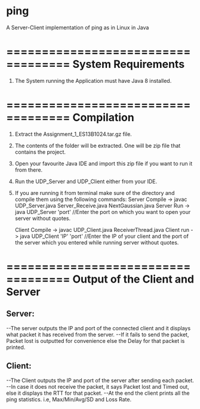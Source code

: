 # ping
A Server-Client implementation of ping as in Linux in Java

===================================
System Requirements
===================================
1. The System running the Application must have Java 8 installed.

===================================
Compilation
===================================
1. Extract the Assignment_1_ES13B1024.tar.gz file.
2. The contents of the folder will be extracted. One will be zip file that contains the project.
3. Open your favourite Java IDE and import this zip file if you want to run it from there.
4. Run the UDP_Server and UDP_Client either from your IDE.
5. If you are running it from terminal make sure of the directory and compile them using the following commands:
	Server Compile -> javac UDP_Server.java Server_Receive.java NextGaussian.java 
	Server Run     -> java UDP_Server 'port'     //Enter the port on which you want to open your server without quotes.

	Client Compile -> javac UDP_Client.java ReceiverThread.java
	Client run     -> java UDP_Client 'IP' 'port' //Enter the IP of your client and the port 
													of the server which you entered while running server without quotes.


===================================
Output of the Client and Server
===================================

Server:
-------
--The server outputs the IP and port of the connected client and it displays what packet it has received from the server. 
--If it fails to send the packet, Packet lost is outputted for convenience else the Delay for that packet is printed.

Client:
-------
--The Client outputs the IP and port of the server after sending each packet.
--In case it does not receive the packet, it says Packet lost and Timed out, else it displays the RTT for that packet.
--At the end the client prints all the ping statistics. i.e, Max/Min/Avg/SD and Loss Rate.
